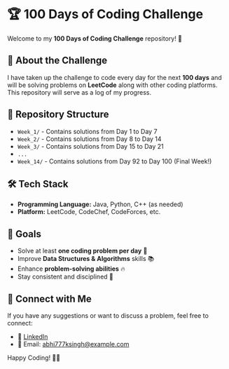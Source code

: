 # 🏆 100 Days of Coding Challenge

Welcome to my **100 Days of Coding Challenge** repository! 🚀

## 📌 About the Challenge
I have taken up the challenge to code every day for the next **100 days** and will be solving problems on **LeetCode** along with other coding platforms. This repository will serve as a log of my progress.

## 📂 Repository Structure
- `Week_1/` - Contains solutions from Day 1 to Day 7  
- `Week_2/` - Contains solutions from Day 8 to Day 14  
- `Week_3/` - Contains solutions from Day 15 to Day 21  
- `...`  
- `Week_14/` - Contains solutions from Day 92 to Day 100 (Final Week!)

## 🛠 Tech Stack
- **Programming Language:** Java, Python, C++ (as needed)
- **Platform:** LeetCode, CodeChef, CodeForces, etc.

## 🚀 Goals
- Solve at least **one coding problem per day** 🏅
- Improve **Data Structures & Algorithms** skills 📚
- Enhance **problem-solving abilities** 🔥
- Stay consistent and disciplined 💪

## 📌 Connect with Me
If you have any suggestions or want to discuss a problem, feel free to connect:
- 💼 [LinkedIn](https://www.linkedin.com/in/abhishek-kumar-bio/)   
- 📧 Email: abhi777ksingh@example.com

Happy Coding! 🚀🎯
